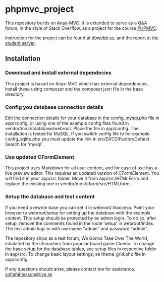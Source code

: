 # phpmvc_project

This repository builds on [Anax-MVC](https://github.com/mosbth/Anax-MVC). 
It is extended to serve as a Q&A forum, in the style of Stack Overflow, as a project for the course [PHPMVC](http://dbwebb.se/phpmvc/).

Instruction for the project can be found at [dbwebb.se](http://dbwebb.se/phpmvc/kmom10), and the report at [the student server](http://www.student.bth.se/~Sofa15/dbwebb-kurser/phpmvc/kmom10/Anax-MVC/webroot/report).

## Installation

### Download and install external dependecies
This project is based on Anax-MVC which has external dependencies. Install these using composer and the composer.json file in the base directory.

### Config you database connection details
Edit the connection details for your database in the config_mysql.php file in app/config, or using one of the example config files found in vendor/mos/cdatabase/webroot. Place the file in app/config. The installation is tested for MySQL. If you switch config file to for example config_sqlite.php you must update the link in src/DI/CDIFactoryDefault. Search for 'mysql'.

### Use updated CFormElement
This project uses Markdown for all user content, and for ease of use has a live preview editor. This requires an updated version of CFormElement. You will find it in your app/src folder. Move it from app/src/HTMLForm and replace the existing one in vendor/mos/cform/src/HTMLform.

### Setup the database and test content
If you need a rewrite base you can set it in webroot/.htaccess. Point your browser to webroot/setup for setting up the database with the example content. This setup should be protected by an admin login. To do so, after setup, remove the comments found in the route 'setup' in webroot/index. The test admin logs in with username "admin" and password "admin".

The repository ships as a test forum, We Gonna Take Over The World, inhabited by the characters from popular board game Cluedo. To change the base setup for the database tables, see setup files in respective folder in app/src. To change basic layout settings, se theme_grid.php file in app/config.


If any questions should arise, please contact me for assistance.
sofiafahlesson@live.se

